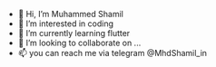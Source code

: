 - 👋 Hi, I’m Muhammed Shamil
- 👀 I’m interested in coding
- 🌱 I’m currently learning flutter
- 💞️ I’m looking to collaborate on ...
- 📫 you can reach me via telegram @MhdShamil_in

<!---
mhdshamil-in/mhdshamil-in is a ✨ special ✨ repository because its `README.md` (this file) appears on your GitHub profile.
You can click the Preview link to take a look at your changes.
--->
